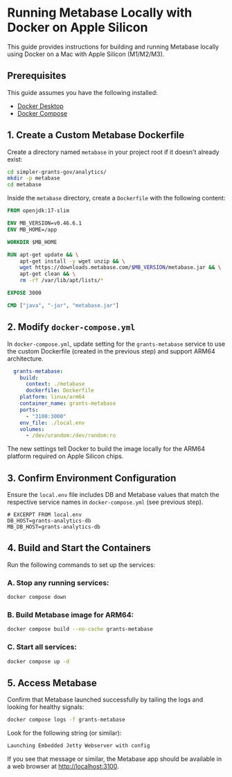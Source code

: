 # Running Metabase Locally with Docker on Apple Silicon

This guide provides instructions for building and running Metabase locally 
using Docker on a Mac with Apple Silicon (M1/M2/M3). 

## Prerequisites

This guide assumes you have the following installed:

- [Docker Desktop](https://www.docker.com/products/docker-desktop/)
- [Docker Compose](https://docs.docker.com/compose/install/)

## 1. Create a Custom Metabase Dockerfile

Create a directory named `metabase` in your project root if it doesn't already 
exist:

```bash
cd simpler-grants-gov/analytics/
mkdir -p metabase
cd metabase
```

Inside the `metabase` directory, create a `Dockerfile` with the following 
content:

```Dockerfile
FROM openjdk:17-slim

ENV MB_VERSION=v0.46.6.1
ENV MB_HOME=/app

WORKDIR $MB_HOME

RUN apt-get update && \
    apt-get install -y wget unzip && \
    wget https://downloads.metabase.com/$MB_VERSION/metabase.jar && \
    apt-get clean && \
    rm -rf /var/lib/apt/lists/*

EXPOSE 3000

CMD ["java", "-jar", "metabase.jar"]
```

## 2. Modify `docker-compose.yml`

In `docker-compose.yml`, update setting for the `grants-metabase` service 
to use the custom Dockerfile (created in the previous step) and support 
ARM64 architecture.

```yaml
  grants-metabase:
    build:
      context: ./metabase
      dockerfile: Dockerfile
    platform: linux/arm64
    container_name: grants-metabase
    ports:
      - "3100:3000"
    env_file: ./local.env
    volumes:
      - /dev/urandom:/dev/random:ro
```

The new settings tell Docker to build the image locally for the ARM64 
platform required on Apple Silicon chips.

## 3. Confirm Environment Configuration

Ensure the `local.env` file includes DB and Metabase values that match 
the respective service names in `docker-compose.yml` (see previous step). 

```env
# EXCERPT FROM local.env
DB_HOST=grants-analytics-db
MB_DB_HOST=grants-analytics-db
```

## 4. Build and Start the Containers

Run the following commands to set up the services:

### A. Stop any running services:

```bash
docker compose down
```

### B. Build Metabase image for ARM64:

```bash
docker compose build --no-cache grants-metabase
```

### C. Start all services:

```bash
docker compose up -d
```

## 5. Access Metabase

Confirm that Metabase launched successfully by tailing the logs and looking 
for healthy signals:

```bash
docker compose logs -f grants-metabase
```

Look for the following string (or similar):
```bash
Launching Embedded Jetty Webserver with config
```

If you see that message or similar, the Metabase app should be available
in a web browser at [http://localhost:3100](http://localhost:3100).
